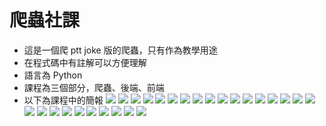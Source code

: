 # 爬蟲社課

* 這是一個爬 ptt joke 版的爬蟲，只有作為教學用途
* 在程式碼中有註解可以方便理解
* 語言為 Python 
* 課程為三個部分，爬蟲、後端、前端
* 以下為課程中的簡報
![](https://i.imgur.com/7kdQz6K.jpg)
![](https://i.imgur.com/odSUVLo.jpg)
![](https://i.imgur.com/7AiYfzE.jpg)
![](https://i.imgur.com/WVKtqly.jpg)
![](https://i.imgur.com/ZamRbV8.jpg)
![](https://i.imgur.com/t2TCnB1.jpg)
![](https://i.imgur.com/iMBFw7B.jpg)
![](https://i.imgur.com/n8rs2gM.jpg)
![](https://i.imgur.com/D65uBJ9.jpg)
![](https://i.imgur.com/zXss3F4.jpg)
![](https://i.imgur.com/SUExMuW.jpg)
![](https://i.imgur.com/uPRGArO.jpg)
![](https://i.imgur.com/8ID4wqU.jpg)
![](https://i.imgur.com/eG9zoHt.jpg)
![](https://i.imgur.com/FqQvyMC.jpg)
![](https://i.imgur.com/l9dNVbv.jpg)
![](https://i.imgur.com/WRG37wE.jpg)
![](https://i.imgur.com/9VYBozM.jpg)
![](https://i.imgur.com/bjLUyPe.jpg)
![](https://i.imgur.com/wOOszum.jpg)
![](https://i.imgur.com/u5AzZVZ.jpg)
![](https://i.imgur.com/azo5j41.jpg)
![](https://i.imgur.com/7GGHYAP.jpg)
![](https://i.imgur.com/jgV2t0Z.jpg)
![](https://i.imgur.com/lzh2Cua.jpg)
![](https://i.imgur.com/IQUZEvs.jpg)
![](https://i.imgur.com/Gk9XxW5.jpg)
